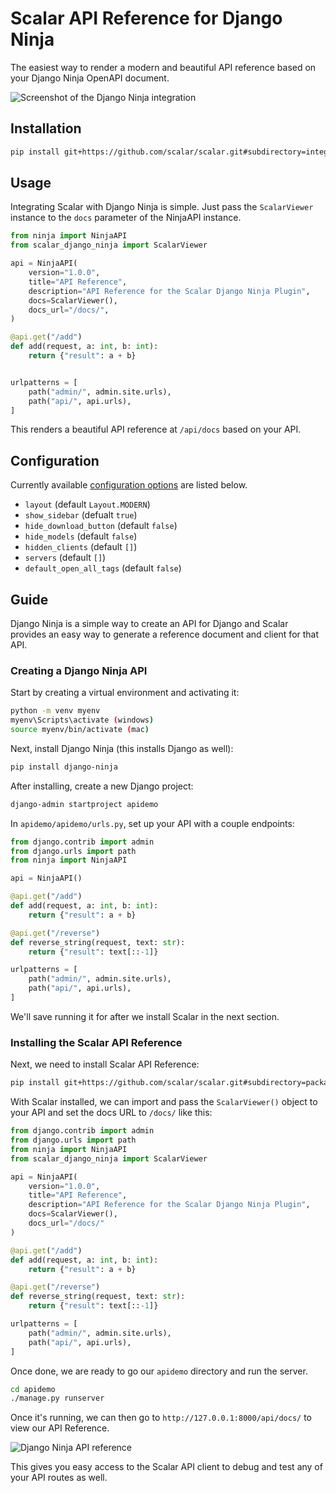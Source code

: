 # Scalar API Reference for Django Ninja

The easiest way to render a modern and beautiful API reference based on your Django Ninja OpenAPI document.

![Screenshot of the Django Ninja integration](/screenshots/django-ninja.png)

## Installation

```bash
pip install git+https://github.com/scalar/scalar.git#subdirectory=integrations/django-ninja
```

## Usage

Integrating Scalar with Django Ninja is simple.
Just pass the `ScalarViewer` instance to the `docs` parameter of the NinjaAPI instance.

```python
from ninja import NinjaAPI
from scalar_django_ninja import ScalarViewer

api = NinjaAPI(
    version="1.0.0",
    title="API Reference",
    description="API Reference for the Scalar Django Ninja Plugin",
    docs=ScalarViewer(),
    docs_url="/docs/",
)

@api.get("/add")
def add(request, a: int, b: int):
    return {"result": a + b}


urlpatterns = [
    path("admin/", admin.site.urls),
    path("api/", api.urls),
]

```

This renders a beautiful API reference at `/api/docs` based on your API.

## Configuration

Currently available [configuration options](https://github.com/scalar/scalar/blob/main/documentation/configuration.md) are listed below.

- `layout` (default `Layout.MODERN`)
- `show_sidebar` (defualt `true`)
- `hide_download_button` (default `false`)
- `hide_models` (default `false`)
- `hidden_clients` (default `[]`)
- `servers` (default `[]`)
- `default_open_all_tags` (default `false`)

## Guide

Django Ninja is a simple way to create an API for Django and Scalar provides an easy way to generate a reference document and client for that API.

### Creating a Django Ninja API

Start by creating a virtual environment and activating it:

```bash
python -m venv myenv
myenv\Scripts\activate (windows)
source myenv/bin/activate (mac)
```

Next, install Django Ninja (this installs Django as well):

```bash
pip install django-ninja
```

After installing, create a new Django project:

```bash
django-admin startproject apidemo
```

In `apidemo/apidemo/urls.py`, set up your API with a couple endpoints:

```python
from django.contrib import admin
from django.urls import path
from ninja import NinjaAPI

api = NinjaAPI()

@api.get("/add")
def add(request, a: int, b: int):
    return {"result": a + b}

@api.get("/reverse")
def reverse_string(request, text: str):
    return {"result": text[::-1]}

urlpatterns = [
    path("admin/", admin.site.urls),
    path("api/", api.urls),
]

```

We'll save running it for after we install Scalar in the next section.

### Installing the Scalar API Reference

Next, we need to install Scalar API Reference:

```bash
pip install git+https://github.com/scalar/scalar.git#subdirectory=packages/scalar_django_ninja
```

With Scalar installed, we can import and pass the `ScalarViewer()` object to your API and set the docs URL to `/docs/` like this:

```python
from django.contrib import admin
from django.urls import path
from ninja import NinjaAPI
from scalar_django_ninja import ScalarViewer

api = NinjaAPI(
    version="1.0.0",
    title="API Reference",
    description="API Reference for the Scalar Django Ninja Plugin",
    docs=ScalarViewer(),
    docs_url="/docs/"
)

@api.get("/add")
def add(request, a: int, b: int):
    return {"result": a + b}

@api.get("/reverse")
def reverse_string(request, text: str):
    return {"result": text[::-1]}

urlpatterns = [
    path("admin/", admin.site.urls),
    path("api/", api.urls),
]
```

Once done, we are ready to go our `apidemo` directory and run the server.

```bash
cd apidemo
./manage.py runserver
```

Once it's running, we can then go to `http://127.0.0.1:8000/api/docs/` to view our API Reference.

![Django Ninja API reference](https://github.com/user-attachments/assets/10a1778a-efa0-4903-b0cb-974ea4135982)

This gives you easy access to the Scalar API client to debug and test any of your API routes as well.
